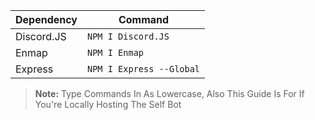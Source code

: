 Dependency | Command 
----- | -----
Discord.JS | `NPM I Discord.JS`
Enmap | `NPM I Enmap`
Express | `NPM I Express --Global`


> **Note:** Type Commands In As Lowercase, Also This Guide Is For If You're Locally Hosting The Self Bot


